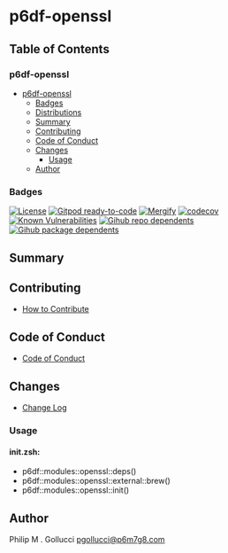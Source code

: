 # p6df-openssl

## Table of Contents


### p6df-openssl
- [p6df-openssl](#p6df-openssl)
  - [Badges](#badges)
  - [Distributions](#distributions)
  - [Summary](#summary)
  - [Contributing](#contributing)
  - [Code of Conduct](#code-of-conduct)
  - [Changes](#changes)
    - [Usage](#usage)
  - [Author](#author)

### Badges

[![License](https://img.shields.io/badge/License-Apache%202.0-yellowgreen.svg)](https://opensource.org/licenses/Apache-2.0)
[![Gitpod ready-to-code](https://img.shields.io/badge/Gitpod-ready--to--code-blue?logo=gitpod)](https://gitpod.io/#https://github.com/p6m7g8/p6df-openssl)
[![Mergify](https://img.shields.io/endpoint.svg?url=https://gh.mergify.io/badges/p6m7g8/p6df-openssl/&style=flat)](https://mergify.io)
[![codecov](https://codecov.io/gh/p6m7g8/p6df-openssl/branch/master/graph/badge.svg?token=14Yj1fZbew)](https://codecov.io/gh/p6m7g8/p6df-openssl)
[![Known Vulnerabilities](https://snyk.io/test/github/p6m7g8/p6df-openssl/badge.svg?targetFile=package.json)](https://snyk.io/test/github/p6m7g8/p6df-openssl?targetFile=package.json)
[![Gihub repo dependents](https://badgen.net/github/dependents-repo/p6m7g8/p6df-openssl)](https://github.com/p6m7g8/p6df-openssl/network/dependents?dependent_type=REPOSITORY)
[![Gihub package dependents](https://badgen.net/github/dependents-pkg/p6m7g8/p6df-openssl)](https://github.com/p6m7g8/p6df-openssl/network/dependents?dependent_type=PACKAGE)

## Summary

## Contributing

- [How to Contribute](CONTRIBUTING.md)

## Code of Conduct

- [Code of Conduct](CODE_OF_CONDUCT.md)

## Changes

- [Change Log](CHANGELOG.md)

### Usage

#### init.zsh:

- p6df::modules::openssl::deps()
- p6df::modules::openssl::external::brew()
- p6df::modules::openssl::init()


## Author

Philip M . Gollucci <pgollucci@p6m7g8.com>
